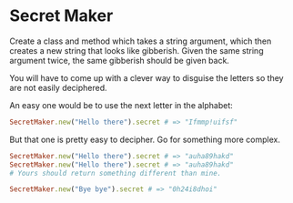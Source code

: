 # Secret Maker

Create a class and method which takes a string argument, which then creates a new string that looks like gibberish. Given the same string argument twice, the same gibberish should be given back.

You will have to come up with a clever way to disguise the letters so they are not easily deciphered.

An easy one would be to use the next letter in the alphabet:

```rb
SecretMaker.new("Hello there").secret # => "Ifmmp!uifsf"
```

But that one is pretty easy to decipher. Go for something more complex. 

```rb
SecretMaker.new("Hello there").secret # => "auha89hakd"
SecretMaker.new("Hello there").secret # => "auha89hakd"
# Yours should return something different than mine.

SecretMaker.new("Bye bye").secret # => "0h24i8dhoi"
```
